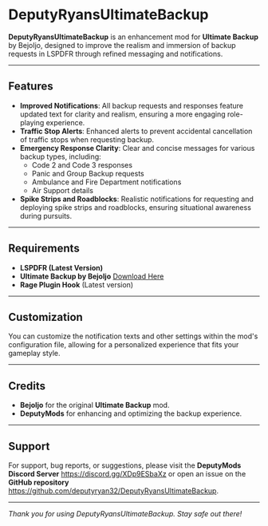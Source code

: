 # DeputyRyansUltimateBackup

**DeputyRyansUltimateBackup** is an enhancement mod for **Ultimate Backup** by BejoIjo, designed to improve the realism and immersion of backup requests in LSPDFR through refined messaging and notifications.

---

## Features
- **Improved Notifications**: All backup requests and responses feature updated text for clarity and realism, ensuring a more engaging role-playing experience.
- **Traffic Stop Alerts**: Enhanced alerts to prevent accidental cancellation of traffic stops when requesting backup.
- **Emergency Response Clarity**: Clear and concise messages for various backup types, including:
  - Code 2 and Code 3 responses
  - Panic and Group Backup requests
  - Ambulance and Fire Department notifications
  - Air Support details
- **Spike Strips and Roadblocks**: Realistic notifications for requesting and deploying spike strips and roadblocks, ensuring situational awareness during pursuits.

---

## Requirements
- **LSPDFR (Latest Version)**
- **Ultimate Backup by BejoIjo** [Download Here](https://www.bejoijo.com/post/ultimate-backup/)
- **Rage Plugin Hook** (Latest version)

---

## Customization
You can customize the notification texts and other settings within the mod's configuration file, allowing for a personalized experience that fits your gameplay style.

---

## Credits
- **BejoIjo** for the original **Ultimate Backup** mod.
- **DeputyMods** for enhancing and optimizing the backup experience.

---

## Support
For support, bug reports, or suggestions, please visit the **DeputyMods Discord Server** https://discord.gg/XDp9ESbaXz or open an issue on the **GitHub repository**  https://github.com/deputyryan32/DeputyRyansUltimateBackup.

---
*Thank you for using DeputyRyansUltimateBackup. Stay safe out there!*

